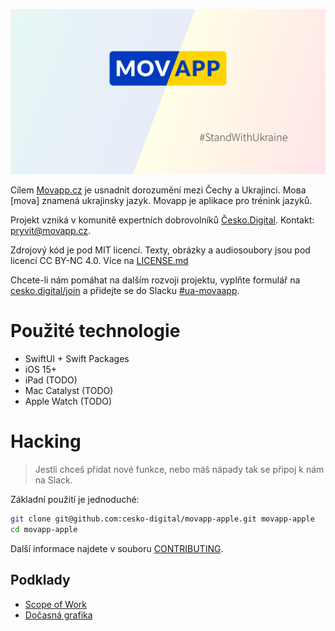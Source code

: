 ![](./.github/banner.jpg)

Cílem [Movapp.cz](Movapp.cz) je usnadnit dorozumění mezi Čechy a Ukrajinci. Mова [mova] znamená ukrajinsky jazyk. Movapp je aplikace pro trénink jazyků. 

Projekt vzniká v komunitě expertních dobrovolníků [Česko.Digital](https://cesko.digital). Kontakt: [pryvit@movapp.cz](mailto:pryvit@movapp.cz).

Zdrojový kód je pod MIT licencí. Texty, obrázky a audiosoubory jsou pod licencí CC BY-NC 4.0. Více na [LICENSE.md](LICENSE.md)

Chcete-li nám pomáhat na dalším rozvoji projektu, vyplňte formulář na [cesko.digital/join](https://cesko.digital/join) a přidejte se do Slacku [\#ua-movaapp](https://cesko-digital.slack.com/archives/C036GLKL7ME). 

# Použité technologie

- SwiftUI + Swift Packages
- iOS 15+
- iPad (TODO)
- Mac Catalyst (TODO)
- Apple Watch (TODO)

# Hacking

> Jestli chceš přidat nové funkce, nebo máš nápady tak se připoj k nám na Slack.

Základní použití je jednoduché:

```bash
git clone git@github.com:cesko-digital/movapp-apple.git movapp-apple
cd movapp-apple
```

Další informace najdete v souboru [CONTRIBUTING](CONTRIBUTING.md).

## Podklady

- [Scope of Work](https://docs.google.com/document/d/1r7OdwaUiGZKd2qcHHMGeqtTYHlOB6zOzfW9K1sxuY6s/edit?usp=sharing)
- [Dočasná grafika](https://www.sketch.com/s/5d264dba-950d-4169-8a59-9c048c9183a5/a/3OwLoqG/play)

